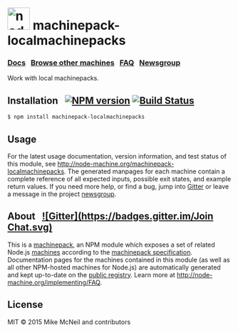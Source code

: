 <h1>
  <a href="http://node-machine.org" title="Node-Machine public registry"><img alt="node-machine logo" title="Node-Machine Project" src="http://node-machine.org/images/machine-anthropomorph-for-white-bg.png" width="50" /></a>
  machinepack-localmachinepacks
</h1>

### [Docs](http://node-machine.org/machinepack-localmachinepacks) &nbsp; [Browse other machines](http://node-machine.org/machinepacks) &nbsp;  [FAQ](http://node-machine.org/implementing/FAQ)  &nbsp;  [Newsgroup](https://groups.google.com/forum/?hl=en#!forum/node-machine)

Work with local machinepacks.


## Installation &nbsp; [![NPM version](https://badge.fury.io/js/machinepack-localmachinepacks.svg)](http://badge.fury.io/js/machinepack-localmachinepacks) [![Build Status](https://travis-ci.org/node-machine/machinepack-localmachinepacks.png?branch=master)](https://travis-ci.org/node-machine/machinepack-localmachinepacks)

```sh
$ npm install machinepack-localmachinepacks
```

## Usage

For the latest usage documentation, version information, and test status of this module, see <a href="http://node-machine.org/machinepack-localmachinepacks" title="Work with local machinepacks. (for node.js)">http://node-machine.org/machinepack-localmachinepacks</a>.  The generated manpages for each machine contain a complete reference of all expected inputs, possible exit states, and example return values.  If you need more help, or find a bug, jump into [Gitter](https://gitter.im/node-machine/general) or leave a message in the project [newsgroup](https://groups.google.com/forum/?hl=en#!forum/node-machine).

## About  &nbsp; [![Gitter](https://badges.gitter.im/Join Chat.svg)](https://gitter.im/node-machine/general?utm_source=badge&utm_medium=badge&utm_campaign=pr-badge&utm_content=badge)

This is a [machinepack](http://node-machine.org/machinepacks), an NPM module which exposes a set of related Node.js [machines](http://node-machine.org/spec/machine) according to the [machinepack specification](http://node-machine.org/spec/machinepack).
Documentation pages for the machines contained in this module (as well as all other NPM-hosted machines for Node.js) are automatically generated and kept up-to-date on the <a href="http://node-machine.org" title="Public machine registry for Node.js">public registry</a>.
Learn more at <a href="http://node-machine.org/implementing/FAQ" title="Machine Project FAQ (for implementors)">http://node-machine.org/implementing/FAQ</a>.

## License

MIT &copy; 2015 Mike McNeil and contributors

